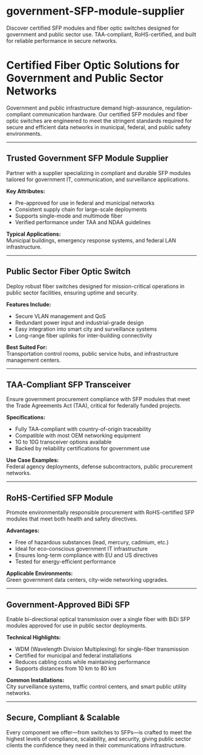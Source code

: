 # government-SFP-module-supplier
Discover certified SFP modules and fiber optic switches designed for government and public sector use. TAA-compliant, RoHS-certified, and built for reliable performance in secure networks.

# Certified Fiber Optic Solutions for Government and Public Sector Networks

Government and public infrastructure demand high-assurance, regulation-compliant communication hardware. Our certified SFP modules and fiber optic switches are engineered to meet the stringent standards required for secure and efficient data networks in municipal, federal, and public safety environments.

---

## Trusted Government SFP Module Supplier

Partner with a supplier specializing in compliant and durable SFP modules tailored for government IT, communication, and surveillance applications.

**Key Attributes:**
- Pre-approved for use in federal and municipal networks  
- Consistent supply chain for large-scale deployments  
- Supports single-mode and multimode fiber  
- Verified performance under TAA and NDAA guidelines  

**Typical Applications:**  
Municipal buildings, emergency response systems, and federal LAN infrastructure.

---

## Public Sector Fiber Optic Switch

Deploy robust fiber switches designed for mission-critical operations in public sector facilities, ensuring uptime and security.

**Features Include:**
- Secure VLAN management and QoS  
- Redundant power input and industrial-grade design  
- Easy integration into smart city and surveillance systems  
- Long-range fiber uplinks for inter-building connectivity  

**Best Suited For:**  
Transportation control rooms, public service hubs, and infrastructure management centers.

---

## TAA-Compliant SFP Transceiver

Ensure government procurement compliance with SFP modules that meet the Trade Agreements Act (TAA), critical for federally funded projects.

**Specifications:**
- Fully TAA-compliant with country-of-origin traceability  
- Compatible with most OEM networking equipment  
- 1G to 10G transceiver options available  
- Backed by reliability certifications for government use  

**Use Case Examples:**  
Federal agency deployments, defense subcontractors, public procurement networks.

---

## RoHS-Certified SFP Module

Promote environmentally responsible procurement with RoHS-certified SFP modules that meet both health and safety directives.

**Advantages:**
- Free of hazardous substances (lead, mercury, cadmium, etc.)  
- Ideal for eco-conscious government IT infrastructure  
- Ensures long-term compliance with EU and US directives  
- Tested for energy-efficient performance  

**Applicable Environments:**  
Green government data centers, city-wide networking upgrades.

---

## Government-Approved BiDi SFP

Enable bi-directional optical transmission over a single fiber with BiDi SFP modules approved for use in public sector deployments.

**Technical Highlights:**
- WDM (Wavelength Division Multiplexing) for single-fiber transmission  
- Certified for municipal and federal installations  
- Reduces cabling costs while maintaining performance  
- Supports distances from 10 km to 80 km  

**Common Installations:**  
City surveillance systems, traffic control centers, and smart public utility networks.

---

## Secure, Compliant & Scalable

Every component we offer—from switches to SFPs—is crafted to meet the highest levels of compliance, scalability, and security, giving public sector clients the confidence they need in their communications infrastructure.

